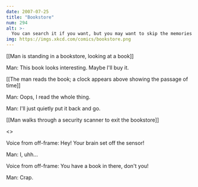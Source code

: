 ```yaml
---
date: 2007-07-25
title: "Bookstore"
num: 294
alt: >-
  You can search it if you want, but you may want to skip the memories of your mom.
img: https://imgs.xkcd.com/comics/bookstore.png
---
```

[[Man is standing in a bookstore, looking at a book]]

Man: This book looks interesting. Maybe I'll buy it.

[[The man reads the book; a clock appears above showing the passage of time]]

Man: Oops, I read the whole thing.

Man: I'll just quietly put it back and go.

[[Man walks through a security scanner to exit the bookstore]]

<<BEEP BEEP BEEP>>

Voice from off-frame: Hey! Your brain set off the sensor!

Man: I, uhh...

Voice from off-frame: You have a book in there, don't you!

Man: Crap.

